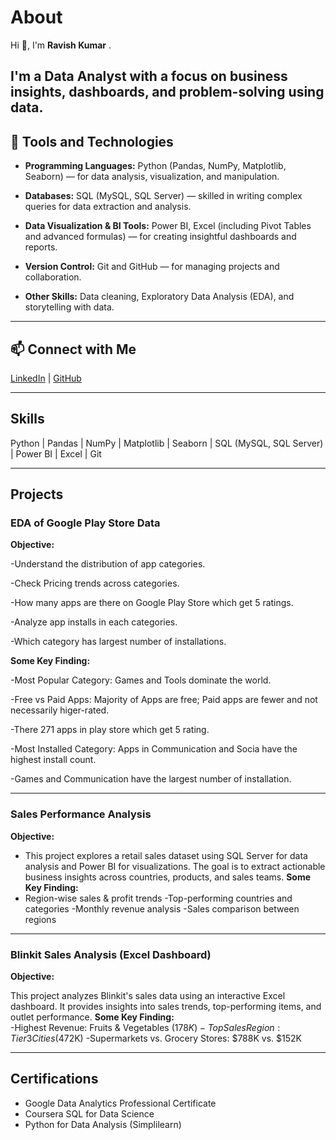 # About  
Hi 👋, I'm **Ravish Kumar** .

I'm a Data Analyst with a focus on business insights, dashboards, and problem-solving using data.
---

## 🎯 Tools and Technologies

- **Programming Languages:** Python (Pandas, NumPy, Matplotlib, Seaborn) — for data analysis, visualization, and manipulation.

- **Databases:** SQL (MySQL, SQL Server) — skilled in writing complex queries for data extraction and analysis.
 
- **Data Visualization & BI Tools:** Power BI, Excel (including Pivot Tables and advanced formulas) — for creating insightful dashboards and reports.

- **Version Control:** Git and GitHub — for managing projects and collaboration.
  
- **Other Skills:** Data cleaning, Exploratory Data Analysis (EDA), and storytelling with data.  

---

## 📫 Connect with Me

[LinkedIn](https://www.linkedin.com/in/ravish-kumar-b180812b0/) | [GitHub](https://github.com/Ravish932) 

---

## Skills  
Python | Pandas | NumPy | Matplotlib | Seaborn | SQL (MySQL, SQL Server) | Power BI | Excel | Git  

---

## Projects

### EDA of Google Play Store Data 
**Objective:** 

-Understand the distribution of app categories.

-Check Pricing trends across categories.

-How many apps are there on Google Play Store which get 5 ratings.

-Analyze app installs in each categories.

-Which category has largest number of installations.

**Some Key Finding:** 

-Most Popular Category: Games and Tools dominate the world.

-Free vs Paid Apps: Majority of Apps are free; Paid apps are fewer and not necessarily higer-rated.

-There 271 apps in play store which get 5 rating.

-Most Installed Category: Apps in Communication and Socia have the highest install count.

-Games and Communication have the largest number of installation.

---

### Sales Performance Analysis
**Objective:** 
- This project explores a retail sales dataset using SQL Server for data analysis and Power BI for visualizations. The goal is to extract actionable business insights across countries, products, and sales teams.
**Some Key Finding:**  
- Region-wise sales & profit trends
-Top-performing countries and categories
-Monthly revenue analysis
-Sales comparison between regions

---

### Blinkit Sales Analysis (Excel Dashboard)  
**Objective:**

This project analyzes Blinkit's sales data using an interactive Excel dashboard.
It provides insights into sales trends, top-performing items, and outlet performance.
**Some Key Finding:**  
-Highest Revenue: Fruits & Vegetables ($178K)
-Top Sales Region: Tier 3 Cities ($472K)
-Supermarkets vs. Grocery Stores: $788K vs. $152K

---

## Certifications  
- Google Data Analytics Professional Certificate  
- Coursera SQL for Data Science  
- Python for Data Analysis (Simplilearn)  
